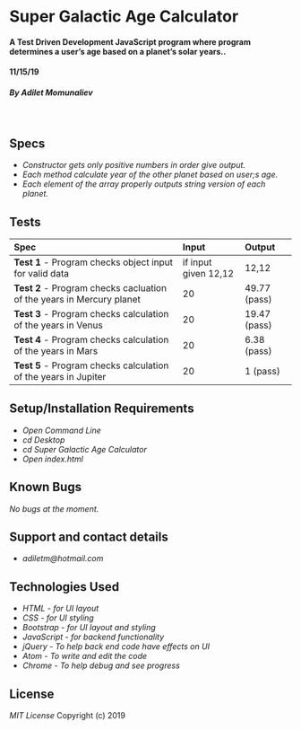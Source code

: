 # **Super Galactic Age Calculator**

#### A Test Driven Development JavaScript program where program determines a user’s age based on a planet’s solar years..
#### 11/15/19

##### By _**Adilet Momunaliev**_
&nbsp;
## **Specs**
* _Constructor gets only positive numbers in order give output._
* _Each method calculate year of the other planet based on user;s age._
* _Each element of the array properly outputs string version of each planet._

## **Tests**

| Spec | Input | Output |
| :----------- | :----------------------| :----------- |
| **Test 1** - Program checks object  input for valid data  | if input given 12,12 | 12,12 |
| **Test 2** - Program checks cacluation of the years in Mercury planet  | 20 | 49.77 (pass)|
| **Test 3** - Program checks calculation of the years in Venus  | 20 | 19.47 (pass)|
| **Test 4** - Program checks calculation of the years in Mars  | 20 | 6.38 (pass)|
| **Test 5** - Program checks calculation of the years in Jupiter  | 20 | 1 (pass)|



## **Setup/Installation Requirements**

* _Open Command Line_
* _cd Desktop_
* _cd Super Galactic Age Calculator_
* _Open index.html_

## **Known Bugs**

_No bugs at the moment._

## Support and contact details

* _adiletm@hotmail.com_

## **Technologies Used**

* _HTML - for UI layout_
* _CSS - for UI styling_
* _Bootstrap - for UI layout and styling_
* _JavaScript - for backend functionality_
* _jQuery - To help back end code have effects on UI_
* _Atom - To write and edit the code_
* _Chrome - To help debug and see progress_

## **License**

*MIT License*
Copyright (c) 2019
